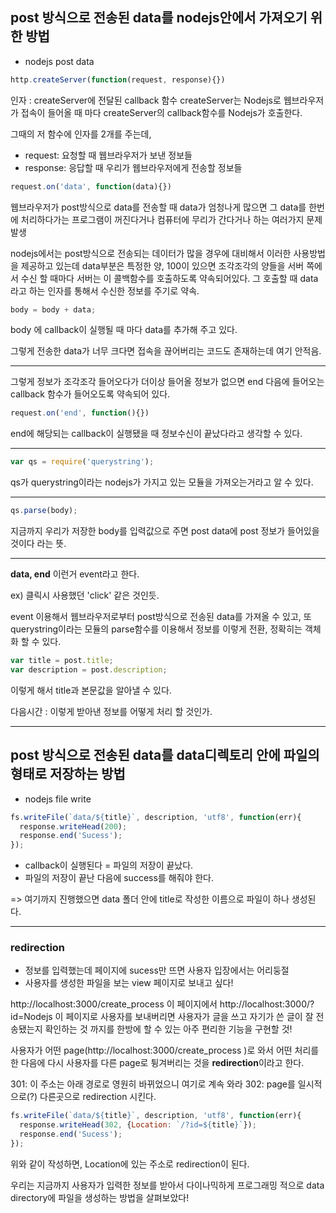 ## post 방식으로 전송된 data를 nodejs안에서 가져오기 위한 방법

- nodejs post data
```js
http.createServer(function(request, response){})
```
인자 : createServer에 전달된 callback 함수
createServer는 Nodejs로 웹브라우저가 접속이 들어올 때 마다 createServer의 callback함수를 Nodejs가 호출한다.

그때의 저 함수에 인자를 2개를 주는데, 
- request: 요청할 때 웹브라우저가 보낸 정보들 
- response: 응답할 때 우리가 웹브라우저에게 전송할 정보들

```js
request.on('data', function(data){})
```
웹브라우저가 post방식으로 data를 전송할 때 data가 엄청나게 많으면 그 data를 한번에 처리하다가는 프로그램이 꺼진다거나 컴퓨터에 무리가 간다거나 하는 여러가지 문제 발생

nodejs에서는 post방식으로 전송되는 데이터가 많을 경우에 대비해서 이러한 사용방법을 제공하고 있는데 data부분은
특정한 양, 100이 있으면 조각조각의 양들을 서버 쪽에서 수신 할 때마다 서버는 이 콜백함수를 호출하도록 약속되어있다. 
그 호출할 때 data라고 하는 인자를 통해서 수신한 정보를 주기로 약속.

```js
body = body + data;
```
body 에 callback이 실행될 때 마다 data를 추가해 주고 있다.

그렇게 전송한 data가 너무 크다면 접속을 끊어버리는 코드도 존재하는데 여기 안적음.

---

그렇게 정보가 조각조각 들어오다가 더이상 들어올 정보가 없으면 end 다음에 들어오는 callback 함수가 들어오도록 약속되어 있다.
```js
request.on('end', function(){})
```
end에 해당되는 callback이 실행됐을 때 정보수신이 끝났다라고 생각할 수 있다.

---
```js
var qs = require('querystring');
```
qs가 querystring이라는 nodejs가 가지고 있는 모듈을 가져오는거라고 알 수 있다.

---
```js
qs.parse(body);
```
지금까지 우리가 저장한 body를 입력값으로 주면 post data에 post 정보가 들어있을 것이다 라는 뜻.

---

**data, end** 이런거 event라고 한다.

ex) 클릭시 사용했던 'click' 같은 것인듯.

event 이용해서 웹브라우저로부터 post방식으로 전송된 data를 가져올 수 있고, 또 querystring이라는 모듈의 parse함수를 이용해서 정보를 이렇게 전환, 정확히는 객체화 할 수 있다.
```js
var title = post.title;
var description = post.description;
```
이렇게 해서 title과 본문값을 알아낼 수 있다.

다음시간 : 이렇게 받아낸 정보를 어떻게 처리 할 것인가.

---

## post 방식으로 전송된 data를 data디렉토리 안에 파일의 형태로 저장하는 방법

- nodejs file write

```js
fs.writeFile(`data/${title}`, description, 'utf8', function(err){
  response.writeHead(200);
  response.end('Sucess');
});
```
- callback이 실행된다 = 파일의 저장이 끝났다.
- 파일의 저장이 끝난 다음에 success를 해줘야 한다. 

=> 여기까지 진행했으면 data 폴더 안에 title로 작성한 이름으로 파일이 하나 생성된다.

---

### redirection
- 정보를 입력했는데 페이지에 sucess만 뜨면 사용자 입장에서는 어리둥절
- 사용자를 생성한 파일을 보는 view 페이지로 보내고 싶다!

http://localhost:3000/create_process
이 페이지에서 
http://localhost:3000/?id=Nodejs
이 페이지로 사용자를 보내버리면 사용자가 글을 쓰고 자기가 쓴 글이 잘 전송됐는지 확인하는 것 까지를 한방에 할 수 있는 아주 편리한 기능을 구현할 것!

사용자가 어떤 page(http://localhost:3000/create_process
)로 와서 어떤 처리를 한 다음에 다시 사용자를 다른 page로 튕겨버리는 것을 **redirection**이라고 한다.

301: 이 주소는 아래 경로로 영원히 바뀌었으니 여기로 계속 와라
302: page를 일시적으로(?) 다른곳으로 redirection 시킨다.


```js
fs.writeFile(`data/${title}`, description, 'utf8', function(err){
  response.writeHead(302, {Location: `/?id=${title}`});
  response.end('Sucess');
});
```
위와 같이 작성하면, Location에 있는 주소로 redirection이 된다.

우리는 지금까지 사용자가 입력한 정보를 받아서 다이나믹하게 프로그래밍 적으로 data directory에 파일을 생성하는 방법을 살펴보았다!